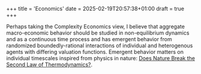 +++
title = 'Economics'
date = 2025-02-19T20:57:38+01:00
draft = true
+++

Perhaps taking the Complexity Economics view, I believe that aggregate macro-economic behavior should be studied in non-equilibrium dynamics and as a continuous time process and has emergent behavior from randomized boundedly-rational interactions of individual and heterogenous agents with differing valuation functions. Emergent behavior matters on individual timescales inspired from physics in nature: [Does Nature Break the Second Law of Thermodynamics?](https://www.scientificamerican.com/article/how-nature-breaks-the-second-law/).

